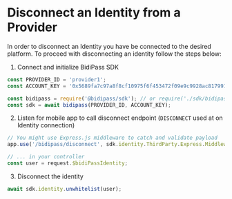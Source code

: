 # Disconnect an Identity from a Provider

In order to disconnect an Identity you have be connected to the desired platform.
To proceed with disconnecting an identity follow the steps below:

1. Connect and initialize BidiPass SDK

```javascript
const PROVIDER_ID = 'provider1';
const ACCOUNT_KEY = '0x5689fa7c97a8f8cf10975f6f453472f09e9c9928ac81799128fcb3da68773cf0'; // {Manager Account} credentials

const bidipass = require('@bidipass/sdk'); // or require('./sdk/bidipass-loader.js');
const sdk = await bidipass(PROVIDER_ID, ACCOUNT_KEY);
```

2. Listen for mobile app to call disconnect endpoint (`DISCONNECT` used at on Identity connection)

```javascript
// You might use Express.js middleware to catch and validate payload
app.use('/bidipass/disconnect', sdk.identity.ThirdParty.Express.Middleware);

// ... in your controller
const user = request.$bidiPassIdentity;
```

3. Disconnect the identity

```javascript
await sdk.identity.unwhitelist(user);
```
